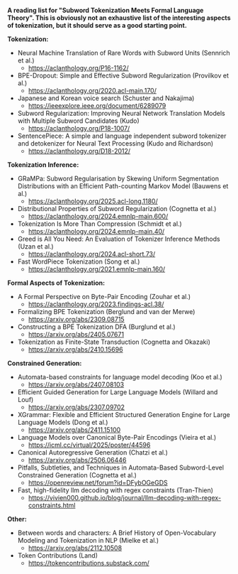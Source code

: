 **A reading list for "Subword Tokenization Meets Formal Language Theory". This is obviously not an exhaustive list of the interesting aspects of tokenization, but it should serve as a good starting point.**

**Tokenization:**
- Neural Machine Translation of Rare Words with Subword Units (Sennrich et al.)
    - https://aclanthology.org/P16-1162/
- BPE-Dropout: Simple and Effective Subword Regularization (Provilkov et al.)
    - https://aclanthology.org/2020.acl-main.170/
- Japanese and Korean voice search (Schuster and Nakajima)
    - https://ieeexplore.ieee.org/document/6289079
- Subword Regularization: Improving Neural Network Translation Models with Multiple Subword Candidates (Kudo)
    - https://aclanthology.org/P18-1007/
- SentencePiece: A simple and language independent subword tokenizer and detokenizer for Neural Text Processing (Kudo and Richardson)
    - https://aclanthology.org/D18-2012/

**Tokenization Inference:**
- GRaMPa: Subword Regularisation by Skewing Uniform Segmentation Distributions with an Efficient Path-counting Markov Model (Bauwens et al.)
    - https://aclanthology.org/2025.acl-long.1180/
- Distributional Properties of Subword Regularization (Cognetta et al.)
    - https://aclanthology.org/2024.emnlp-main.600/
- Tokenization Is More Than Compression (Schmidt et al.)
    - https://aclanthology.org/2024.emnlp-main.40/
- Greed is All You Need: An Evaluation of Tokenizer Inference Methods (Uzan et al.)
    - https://aclanthology.org/2024.acl-short.73/
- Fast WordPiece Tokenization (Song et al.)
    - https://aclanthology.org/2021.emnlp-main.160/

**Formal Aspects of Tokenization:**
- A Formal Perspective on Byte-Pair Encoding (Zouhar et al.)
    - https://aclanthology.org/2023.findings-acl.38/
- Formalizing BPE Tokenization (Berglund and van der Merwe)
    - https://arxiv.org/abs/2309.08715
- Constructing a BPE Tokenization DFA (Burglund et al.)
    - https://arxiv.org/abs/2405.07671
- Tokenization as Finite-State Transduction (Cognetta and Okazaki)
    - https://arxiv.org/abs/2410.15696

**Constrained Generation:**
- Automata-based constraints for language model decoding (Koo et al.)
    - https://arxiv.org/abs/2407.08103
- Efficient Guided Generation for Large Language Models (Willard and Louf)
    - https://arxiv.org/abs/2307.09702
- XGrammar: Flexible and Efficient Structured Generation Engine for Large Language Models (Dong et al.)
    - https://arxiv.org/abs/2411.15100
- Language Models over Canonical Byte-Pair Encodings (Vieira et al.)
    - https://icml.cc/virtual/2025/poster/44596
- Canonical Autoregressive Generation (Chatzi et al.)
    - https://arxiv.org/abs/2506.06446
- Pitfalls, Subtleties, and Techniques in Automata-Based Subword-Level Constrained Generation (Cognetta et al.)
    - https://openreview.net/forum?id=DFybOGeGDS
- Fast, high-fidelity llm decoding with regex constraints (Tran-Thien)
    - https://vivien000.github.io/blog/journal/llm-decoding-with-regex-constraints.html

**Other:**
- Between words and characters: A Brief History of Open-Vocabulary Modeling and Tokenization in NLP (Mielke et al.)
    - https://arxiv.org/abs/2112.10508
- Token Contributions (Land)
    - https://tokencontributions.substack.com/

